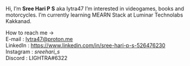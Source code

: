 Hi, I’m <strong>Sree Hari P S</strong> aka lytra47 
I’m interested in videogames, books and motorcycles.
I’m currently learning MEARN Stack at Luminar Technolabs Kakkanad.

How to reach me -> <br />
E-mail : lytra47@proton.me <br />
LinkedIn : https://www.linkedin.com/in/sree-hari-p-s-526476230 <br />
Instagram : _sreehari_s_ <br />
Discord : LIGHTRA#6322 <br />

